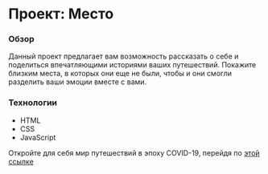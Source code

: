 # Проект: Место

### Обзор

Данный проект предлагает вам возможность рассказать о себе и поделиться впечатляющими историями ваших путешествий.
Покажите близким места, в которых они еще не были, чтобы и они смогли разделить ваши эмоции вместе с вами.

### Технологии
* HTML
* CSS
* JavaScript

Откройте для себя мир путешествий в эпоху COVID-19, перейдя по [этой ссылке](https://amokroborodov.github.io/mesto/index.html)